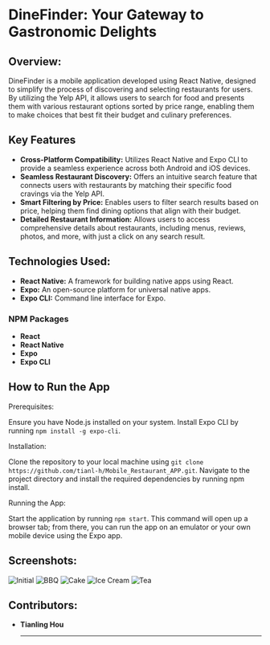 # DineFinder: Your Gateway to Gastronomic Delights

## Overview:

DineFinder is a mobile application developed using React Native, designed to simplify the process of discovering and selecting restaurants for users. By utilizing the Yelp API, it allows users to search for food and presents them with various restaurant options sorted by price range, enabling them to make choices that best fit their budget and culinary preferences.

## Key Features
- **Cross-Platform Compatibility:** Utilizes React Native and Expo CLI to provide a seamless experience across both Android and iOS devices.
- **Seamless Restaurant Discovery:** Offers an intuitive search feature that connects users with restaurants by matching their specific food cravings via the Yelp API.
- **Smart Filtering by Price:** Enables users to filter search results based on price, helping them find dining options that align with their budget.
- **Detailed Restaurant Information:** Allows users to access comprehensive details about restaurants, including menus, reviews, photos, and more, with just a click on any search result.

## Technologies Used:

- **React Native:** A framework for building native apps using React.
- **Expo:** An open-source platform for universal native apps.
- **Expo CLI:** Command line interface for Expo.

### NPM Packages
- **React** 
- **React Native** 
- **Expo** 
- **Expo CLI**

## How to Run the App
Prerequisites:

Ensure you have Node.js installed on your system.
Install Expo CLI by running `npm install -g expo-cli`.

Installation:

Clone the repository to your local machine using `git clone https://github.com/tianl-h/Mobile_Restaurant_APP.git`.
Navigate to the project directory and install the required dependencies by running npm install.

Running the App:

Start the application by running `npm start`. This command will open up a browser tab; from there, you can run the app on an emulator or your own mobile device using the Expo app.

## Screenshots:
![Initial](images/blank.png)
![BBQ](images/bbq.png)
![Cake](images/cake.png)
![Ice Cream](images/ice_cream.png)
![Tea](images/tea.png)

## Contributors:

- <strong>Tianling Hou</strong>
  <hr>
